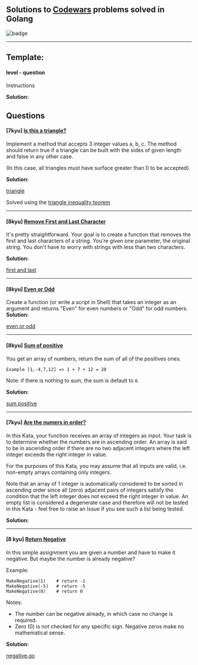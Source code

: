 ## Solutions to [Codewars](https://www.codewars.com/) problems solved in Golang

![badge](https://www.codewars.com/users/edsoncelio/badges/large)

---

## Template:

#### level - question 

Instructions

**Solution:**
 
## Questions

#### [**7kyu**] [Is this a triangle?](https://www.codewars.com/kata/56606694ec01347ce800001b/train/go)

Implement a method that accepts 3 integer values a, b, c. The method should return true if a triangle can be built with the sides of given length and false in any other case.

(In this case, all triangles must have surface greater than 0 to be accepted).

**Solution:**

[triangle](solutions/triangle.go)

Solved using the [triangle inequality teorem](http://www.mathwarehouse.com/geometry/triangles/triangle-inequality-theorem-rule-explained.php)

---

#### [**8kyu**] [Remove First and Last Character](https://www.codewars.com/kata/56bc28ad5bdaeb48760009b0/train/go)

It's pretty straightforward. Your goal is to create a function that removes the first and last characters of a string. You're given one parameter, the original string. You don't have to worry with strings with less than two characters.

**Solution:**

[first and last](solutions/first_and_last.go)

---

#### [**8kyu**] [Even or Odd](https://www.codewars.com/kata/even-or-odd/train/go)

Create a function (or write a script in Shell) that takes an integer as an argument and returns "Even" for even numbers or "Odd" for odd numbers.
**Solution:**

[even or odd](solutions/even_odd.go)

---

#### [8kyu] [Sum of positive](https://www.codewars.com/kata/sum-of-positive/train/go)

You get an array of numbers, return the sum of all of the positives ones.

`Example [1,-4,7,12] => 1 + 7 + 12 = 20`

Note: if there is nothing to sum, the sum is default to `0`.

**Solution:**

[sum positive](solutions/sum_positive.go)

---

#### [7kyu] [Are the numers in order?](https://www.codewars.com/kata/are-the-numbers-in-order/train/go)

In this Kata, your function receives an array of integers as input. Your task is to determine whether the numbers are in ascending order. An array is said to be in ascending order if there are no two adjacent integers where the left integer exceeds the right integer in value.

For the purposes of this Kata, you may assume that all inputs are valid, i.e. non-empty arrays containing only integers.

Note that an array of 1 integer is automatically considered to be sorted in ascending order since all (zero) adjacent pairs of integers satisfy the condition that the left integer does not exceed the right integer in value. An empty list is considered a degenerate case and therefore will not be tested in this Kata - feel free to raise an Issue if you see such a list being tested.

**Solution:**

--- 

#### [8 kyu] [Return Negative](https://www.codewars.com/kata/55685cd7ad70877c23000102/train/go)


In this simple assignment you are given a number and have to make it negative. But maybe the number is already negative?

Example:

```
MakeNegative(1)    # return -1
MakeNegative(-5)   # return -5
MakeNegative(0)    # return 0
```

Notes:

* The number can be negative already, in which case no change is required.
* Zero (0) is not checked for any specific sign. Negative zeros make no mathematical sense.

**Solution:**

[negative.go](solutions/negative.go)
